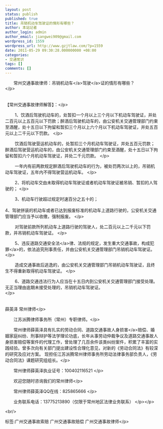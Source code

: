 ```yaml
---
layout: post
status: publish
published: true
title: 吊销机动车驾驶证的情形有哪些？
author: 本站记者
author_login: admin
author_email: jiangwei909@gmail.com
wordpress_id: 1559
wordpress_url: http://www.gzjtlaw.com/?p=1559
date: 2011-05-29 09:30:28.000000000 +08:00
categories:
- 交通常识
tags: []
comments: []
---
```

<p><p>　　常州交通事故律师：吊销<a>机动车<&#47;a><a>驾驶<&#47;a>证的情形有哪些？ <br><&#47;p><p>　　 <br>【常州交通事故律师解答】：<&#47;p><p>　　 1、饮酒后驾驶机动车的，处暂扣一个月以上三个月以下机动车驾驶证，并处二百元以上五百元以下罚款；醉酒后驾驶机动车的，由公安机关交通管理部门约束至酒醒，处十五日以下拘留和暂扣三个月以上六个月以下机动车驾驶证，并处五百元以上二千元以下罚款。 <&#47;p><p>　　 饮酒后驾驶营运机动车的，处暂扣三个月机动车驾驶证，并处五百元罚款；醉酒后驾驶营运机动车的，由公安机关交通管理部门约束至酒醒，处十五日以下拘留和暂扣六个月机动车驾驶证，并处二千元罚款。 <&#47;p><p>　　 一年内有前两款规定醉酒后驾驶机动车的行为，被处罚两次以上的，吊销机动车驾驶证，五年内不得驾驶营运机动车。 <&#47;p><p>　　 2、将机动车交由未取得机动车驾驶证或者机动车驾驶证被吊销、暂扣的人驾驶的； <&#47;p><p>　　 3、机动车行驶超过规定时速百分之五十的； <br> <br> 4、驾驶拼装的机动车或者已达到报废标准的机动车上道路行驶的，公安机关交通管理部门应当予以收缴，强制报废。 <&#47;p><p>　　 对驾驶前款所列机动车上道路行驶的驾驶人，处二百元以上二千元以下罚款，并吊销机动车驾驶证。 <&#47;p><p>　　 5、违反<a>道路交通安全法<&#47;a>律、法规的规定，发生重大交通事故，构成<a>犯罪<&#47;a>的，依法追究刑事责任，并由公安机关交通管理部门吊销机动车驾驶证。 <&#47;p><p>　　 造成交通事故后逃逸的，由公安机关交通管理部门吊销机动车驾驶证，且终生不得重新取得机动车驾驶证。 <&#47;p><p>　　 6、道路交通违法行为人应当在十五日内到公安机关交通管理部门接受处理。无正当理由逾期未接受处理的，吊销机动车驾驶证。 <br><&#47;p><p>　　<br>薛英泽 常州律师<&#47;p><p>　　江苏派腾律师事务所（常州）专职律师。<&#47;p><p>　　常州律师薛英泽具有扎实的劳动合同、道路<a>交通事故人身损害<&#47;a>赔偿、婚姻家庭纠纷、刑事辩护等法学理论功底，长年从事劳动仲裁争议及道路交通事故人身损害赔偿等案件的代理工作，曾处理了几百余件该类纠纷案件，积累了丰富的实践经验。曾多次向有关部门提出建设性合理化意见，对新的《劳动合同法》有较深的研究及应对方案。 现担任江苏派腾常州律师事务所劳动法律事务部负责人，《劳动合同法》课题研究组组长。<&#47;p><p>　　常州律师薛英泽执业证号：100402116521 <&#47;p><p>　　欢迎您随时咨询我们的常州律师<&#47;p><p>　　常州律师薛英泽QQ在线：825865666 <&#47;p><p>　　业务联系电话：13775213890（仅限于常州地区法律业务联系） <&#47;p><&#47;p><br&#47;><p>标签:广州交通事故索赔 广州交通事故赔偿 广州交通事故律师<&#47;p>
